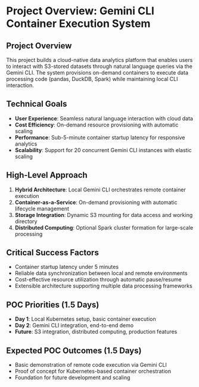 # Project Overview: Gemini CLI Container Execution System

## Project Overview

This project builds a cloud-native data analytics platform that enables users to interact with S3-stored datasets through natural language queries via the Gemini CLI. The system provisions on-demand containers to execute data processing code (pandas, DuckDB, Spark) while maintaining local CLI interaction.

## Technical Goals

- **User Experience**: Seamless natural language interaction with cloud data
- **Cost Efficiency**: On-demand resource provisioning with automatic scaling
- **Performance**: Sub-5-minute container startup latency for responsive analytics
- **Scalability**: Support for 20 concurrent Gemini CLI instances with elastic scaling

## High-Level Approach

1. **Hybrid Architecture**: Local Gemini CLI orchestrates remote container execution
2. **Container-as-a-Service**: On-demand provisioning with automatic lifecycle management
3. **Storage Integration**: Dynamic S3 mounting for data access and working directory
4. **Distributed Computing**: Optional Spark cluster formation for large-scale processing

## Critical Success Factors

- Container startup latency under 5 minutes
- Reliable data synchronization between local and remote environments
- Cost-effective resource utilization through automatic pause/resume
- Extensible architecture supporting multiple data processing frameworks

## POC Priorities (1.5 Days)

- **Day 1**: Local Kubernetes setup, basic container execution
- **Day 2**: Gemini CLI integration, end-to-end demo
- **Future**: S3 integration, distributed computing, production features

## Expected POC Outcomes (1.5 Days)

- Basic demonstration of remote code execution via Gemini CLI
- Proof of concept for Kubernetes-based container orchestration
- Foundation for future development and scaling
